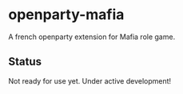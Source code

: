 openparty-mafia
===============

A french openparty extension for Mafia role game.

Status
------

Not ready for use yet. Under active development!